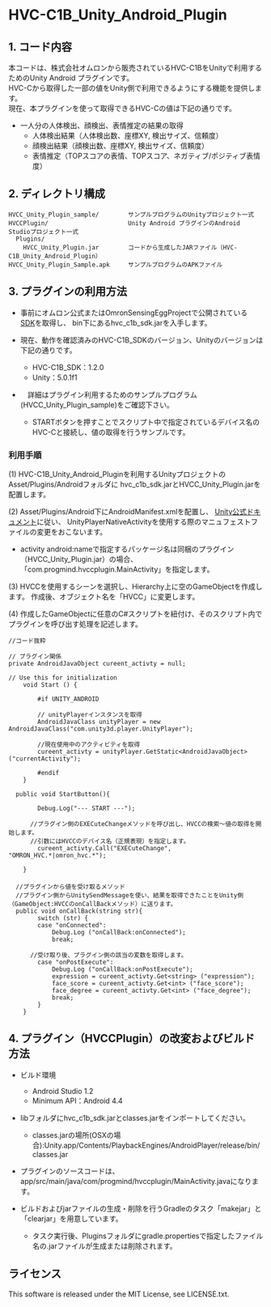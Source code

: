 # HVC-C1B_Unity_Android_Plugin

## 1. コード内容
本コードは、株式会社オムロンから販売されているHVC-C1BをUnityで利用するためのUnity Android プラグインです。  
HVC-Cから取得した一部の値をUnity側で利用できるようにする機能を提供します。  
現在、本プラグインを使って取得できるHVC-Cの値は下記の通りです。

* 一人分の人体検出、顔検出、表情推定の結果の取得
  * 人体検出結果（人体検出数、座標XY, 検出サイズ、信頼度）
  * 顔検出結果（顔検出数、座標XY, 検出サイズ、信頼度）
  * 表情推定（TOPスコアの表情、TOPスコア、ネガティブ/ポジティブ表情度）

## 2. ディレクトリ構成
    HVCC_Unity_Plugin_sample/        サンプルプログラムのUnityプロジェクト一式
    HVCCPlugin/                      Unity Android プラグインのAndroid Studioプロジェクト一式
      Plugins/
        HVCC_Unity_Plugin.jar        コードから生成したJARファイル（HVC-C1B_Unity_Android_Plugin）
    HVCC_Unity_Plugin_Sample.apk     サンプルプログラムのAPKファイル

## 3. プラグインの利用方法

* 事前にオムロン公式またはOmronSensingEggProjectで公開されている
[SDK](https://github.com/OmronSensingEggProject/HVC-C1B_SimpleDemo-Android)を取得し、
bin下にあるhvc_c1b_sdk.jarを入手します。

* 現在、動作を確認済みのHVC-C1B_SDKのバージョン、Unityのバージョンは下記の通りです。
     * HVC-C1B_SDK：1.2.0
     * Unity：5.0.1f1


* 　詳細はプラグイン利用するためのサンプルプログラム(HVCC_Unity_Plugin_sample)をご確認下さい。
     * STARTボタンを押すことでスクリプト中で指定されているデバイス名のHVC-Cと接続し、値の取得を行うサンプルです。

### 利用手順

(1) HVC-C1B_Unity_Android_Pluginを利用するUnityプロジェクトのAsset/Plugins/Androidフォルダに
hvc_c1b_sdk.jarとHVCC_Unity_Plugin.jarを配置します。

(2) Asset/Plugins/Android下にAndroidManifest.xmlを配置し、
[Unity公式ドキュメント](http://docs.unity3d.com/ja/current/Manual/PluginsForAndroid.html)に従い、
UnityPlayerNativeActivityを使用する際のマニュフェストファイルの変更をおこないます。

* activity android:nameで指定するパッケージ名は同梱のプラグイン（HVCC_Unity_Plugin.jar）の場合、
「com.progmind.hvccplugin.MainActivity」を指定します。

(3) HVCCを使用するシーンを選択し、Hierarchy上に空のGameObjectを作成します。
作成後、オブジェクト名を「HVCC」に変更します。

(4) 作成したGameObjectに任意のC#スクリプトを紐付け、そのスクリプト内でプラグインを呼び出す処理を記述します。

```
//コード抜粋

// プラグイン関係
private AndroidJavaObject cureent_activty = null;

// Use this for initialization
	void Start () {

		#if UNITY_ANDROID

		// unityPlayerインスタンスを取得
		AndroidJavaClass unityPlayer = new AndroidJavaClass("com.unity3d.player.UnityPlayer");

		//現在使用中のアクティビティを取得
		cureent_activty = unityPlayer.GetStatic<AndroidJavaObject>("currentActivity");

		#endif
	}

  public void StartButton(){

  		Debug.Log("--- START ---");

      //プラグイン側のEXECuteChangeメソッドを呼び出し、HVCCの検索〜値の取得を開始します。
      //引数にはHVCCのデバイス名（正規表現）を指定します。
  		cureent_activty.Call("EXECuteChange", "OMRON_HVC.*|omron_hvc.*");

  	}
　
  //プラグインから値を受け取るメソッド
  //プラグイン側からUnitySendMessageを使い、結果を取得できたことをUnity側（GameObject:HVCCのonCallBackメソッド）に送ります。
  public void onCallBack(string str){
  		switch (str) {
  		case "onConnected":
  			Debug.Log ("onCallBack:onConnected");
  			break;

      //受け取り後、プラグイン側の該当の変数を取得します。
  		case "onPostExecute":
  			Debug.Log ("onCallBack:onPostExecute");
  			expression = cureent_activty.Get<string> ("expression");
  			face_score = cureent_activty.Get<int> ("face_score");
  			face_degree = cureent_activty.Get<int> ("face_degree");
  			break;
  		}
  	}
```


## 4. プラグイン（HVCCPlugin）の改変およびビルド方法

* ビルド環境
  * Android Studio 1.2
  * Minimum API：Android 4.4


* libフォルダにhvc_c1b_sdk.jarとclasses.jarをインポートしてください。
   * classes.jarの場所(OSXの場合):Unity.app/Contents/PlaybackEngines/AndroidPlayer/release/bin/classes.jar


* プラグインのソースコードは、app/src/main/java/com/progmind/hvccplugin/MainActivity.javaになります。


* ビルドおよびjarファイルの生成・削除を行うGradleのタスク「makejar」と「clearjar」を用意しています。
    * タスク実行後、Pluginsフォルダにgradle.propertiesで指定したファイル名の.jarファイルが生成または削除されます。

## ライセンス
This software is released under the MIT License, see LICENSE.txt.
